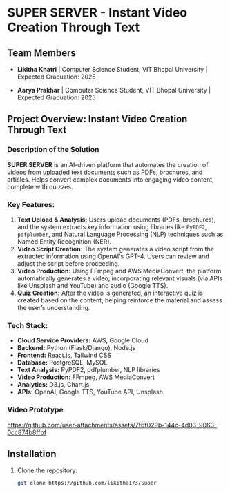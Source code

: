 # SUPER SERVER - Instant Video Creation Through Text

## Team Members

- **Likitha Khatri** | Computer Science Student, VIT Bhopal University | Expected Graduation: 2025  

- **Aarya Prakhar** | Computer Science Student, VIT Bhopal University | Expected Graduation: 2025  

## Project Overview: Instant Video Creation Through Text

### Description of the Solution

**SUPER SERVER** is an AI-driven platform that automates the creation of videos from uploaded text documents such as PDFs, brochures, and articles. Helps convert complex documents into engaging video content, complete with quizzes.

### Key Features:
1. **Text Upload & Analysis:** Users upload documents (PDFs, brochures), and the system extracts key information using libraries like `PyPDF2`, `pdfplumber`, and Natural Language Processing (NLP) techniques such as Named Entity Recognition (NER).
2. **Video Script Creation:** The system generates a video script from the extracted information using OpenAI's GPT-4. Users can review and adjust the script before proceeding.
3. **Video Production:** Using FFmpeg and AWS MediaConvert, the platform automatically generates a video, incorporating relevant visuals (via APIs like Unsplash and YouTube) and audio (Google TTS).
4. **Quiz Creation:** After the video is generated, an interactive quiz is created based on the content, helping reinforce the material and assess the user’s understanding.

### Tech Stack:
- **Cloud Service Providers:** AWS, Google Cloud
- **Backend:** Python (Flask/Django), Node.js
- **Frontend:** React.js, Tailwind CSS
- **Database:** PostgreSQL, MySQL
- **Text Analysis:** PyPDF2, pdfplumber, NLP libraries
- **Video Production:** FFmpeg, AWS MediaConvert
- **Analytics:** D3.js, Chart.js
- **APIs:** OpenAI, Google TTS, YouTube API, Unsplash

### Video Prototype

https://github.com/user-attachments/assets/7f6f029b-144c-4d03-9063-0cc874b8ffbf


## Installation

1. Clone the repository:
   ```bash
   git clone https://github.com/likitha173/Super
